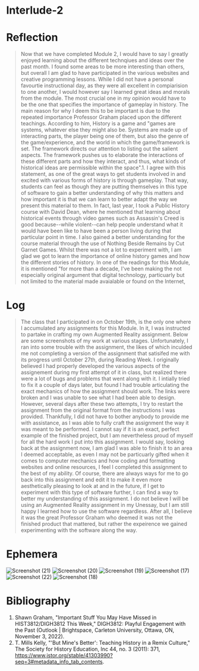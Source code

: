 # Interlude-2 
# Reflection
> Now that we have completed Module 2, I would have to say I greatly enjoyed learning about the different technqiues and ideas over the past month. I found some areas to be more interesting than others, but overall I am glad to have participated in the various websites and creative programming lessons. While I did not have a personal favourtie instructional day, as they were all excellent in compiarision to one another, I would however say I learned great ideas and morals from the module. The most crucial one in my opinion would have to be the one that specifies the importance of gameplay in history. The main reason for why I deem this to be important is due to the repeated importance Professor Graham placed upon the different teachings. According to him, History is a game and "games are systems, whatever else they might also be. Systems are made up of interacting parts, the player being one of them, but also the genre of the game/experience, and the world in which the game/framework is set. The framework directs our attention to listing out the salient aspects. The framework pushes us to elaborate the interactions of these different parts and how they interact, and thus, what kinds of historical ideas are permissible within the space".1. I agree with this statement, as one of the great ways to get students involved in and excited with various forms of history is through gameplay. That way, students can feel as though they are putting themselves in this type of software to gain a better understanding of why this matters and how important it is that we can learn to better adapt the way we present this material to them. In fact, last year, I took a Public History course with David Dean, where he mentioned that learning about historical events through video games such as Assassin's Creed is good because--while violent--can help people understand what it would have been like to have been a person living during that particular point in time.
> I also gained a better understanding for the course material through the use of Nothing Beside Remains by Cut Garnet Games. Whilst there was not a lot to experiment with, I am glad we got to learn the importance of online history games and how the different stories of history. In one of the readings for this Module, it is mentioned "for more than a decade, I've been making the not especially original argument that digital technology, particuarly but not limited to the material made avaialable or found on the Internet,  
# Log
> The class that I participated in on October 19th, is the only one where I accumulated any assignments for this Module. In it, I was instructed to partake in crafting my own Augmented Reality assignment. Below are some screenshots of my work at various stages. Unfortunately, I ran into some trouble with the assignment, the likes of which inculded me not completing a version of the assignment that satisifed me with its progress until October 27th, during Reading Week. I originally believed I had properly developed the various aspects of the assignement during my first attempt of it in class, but realized there were a lot of bugs and problems that went along with it. I intially tried to fix it a couple of days later, but found I had trouble articulating the exact mechanics of how the assignment should work. The links were broken and I was unable to see what I had been able to design.
> However, several days after these two attempts, I try to restart the assignment from the original format from the instructions I was provided. Thankfully, I did not have to bother anybody to provide me with assistance, as I was able to fully craft the assignment the way it was meant to be performed. I cannot say if it is an exact, perfect example of the finished project, but I am nevertheless proud of myself for all the hard work I put into this assignment. I would say, looking back at the assignment now, I am glad I was able to finish it to an area I deemed acceptable, as even I may not be particuarly gifted when it comes to computer mechanics and how coding and formatting websites and online resources, I feel I completed this assignment to the best of my ability. Of course, there are always ways for me to go back into this assignment and edit it to make it even more aesthetically pleasing to look at and in the future, if I get to experiment with this type of software further, I can find a way to better my understanding of this assignment.
> I do not believe I will be using an Augmented Reality assignment in my Unessay, but I am still happy I learned how to use the software regardless. After all, I believe it was the great Professor Graham who deemed it was not the finished product that mattered, but rather the expeirence we gained experimenting with the software along the way.
# Ephemera
![Screenshot (21)](https://user-images.githubusercontent.com/113065635/201451617-932058a9-0838-400a-8c8c-0bb613069aa0.png)
![Screenshot (20)](https://user-images.githubusercontent.com/113065635/201451623-e2f05eda-8a4f-48d3-89e6-172ccbec1c3a.png)
![Screenshot (19)](https://user-images.githubusercontent.com/113065635/201451636-c9fb06e9-b7b0-461f-ae7c-dedf7d61d46d.png)
![Screenshot (17)](https://user-images.githubusercontent.com/113065635/201451640-2faf3fcc-de9a-400b-a33f-ac7fd663aef3.png)
![Screenshot (22)](https://user-images.githubusercontent.com/113065635/201451959-652ed61e-0810-4052-885c-e9dd01db4ff9.png)
![Screenshot (18)](https://user-images.githubusercontent.com/113065635/201451975-1958b2cc-8939-43d2-86c6-af2125fe6fa9.png)
# Bibliography
1. Shawn Graham, "Important Stuff You May Have Missed in HIST3812/DIGH3812 This Week," DIGH3812: Playful Engagement with the Past (Outlook | Brightspace, Carleton University, Ottawa, ON, November 3, 2022).
2. T. Mills Kelly, "'But Mine's Better': Teaching History in a Remix Culture," The Society for History Education, Inc 44, no. 3 (2011): 371, https://www.jstor.org/stable/41303990?seq=3#metadata_info_tab_contents.
